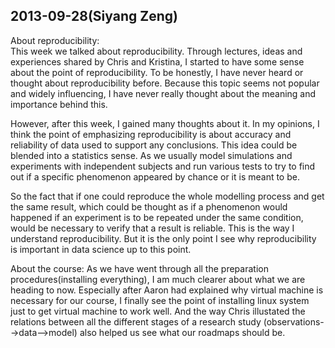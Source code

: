 2013-09-28(Siyang Zeng)
----------------------------------------
About reproducibility:  
This week we talked about reproducibility. Through lectures, ideas and experiences shared by Chris and Kristina, I started to have some sense about the point of reproducibility. To be honestly, I have never heard or thought about reproducibility before. Because this topic seems not popular and widely influencing, I have never really thought about the meaning and importance behind this.

However, after this week, I gained many thoughts about it. In my opinions, I think the point of emphasizing reproducibility is about accuracy and reliability of data used to support any conclusions. This idea could be blended into a statistics sense. As we usually model simulations and experiments with independent subjects and run various tests to try to find out if a specific phenomenon appeared by chance or it is meant to be.

So the fact that if one could reproduce the whole modelling process and get the same result, which could be thought as if a phenomenon would happened if an experiment is to be repeated under the same condition, would be necessary to verify that a result is reliable. This is the way I understand reproducibility. But it is the only point I see why reproducibility is important in data science up to this point.

About the course:
As we have went through all the preparation procedures(installing everything), I am much clearer about what we are heading to now. Especially after Aaron had explained why virtual machine is necessary for our course, I finally see the point of installing linux system just to get virtual machine to work well. And the way Chris illustated the relations between all the different stages of a research study (observations-->data-->model) also helped us see what our roadmaps should be.
